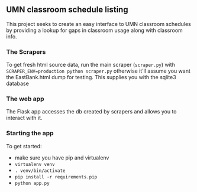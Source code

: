 ## UMN classroom schedule listing  

This project seeks to create an easy interface to UMN classroom schedules by providing a 
lookup for gaps in classroom usage along with classroom info.

### The Scrapers
To get fresh html source data, run the main scraper (`scraper.py`) with 
`SCRAPER_ENV=production python scraper.py` otherwise it'll assume you want 
the EastBank.html dump for testing. This supplies you with the sqlite3 database

### The web app
The Flask app accesses the db created by scrapers and allows you to interact with it.

### Starting the app
To get started:
- make sure you have pip and virtualenv
- `virtualenv venv`
- `. venv/bin/activate`
- `pip install -r requirements.pip`
- `python app.py`
